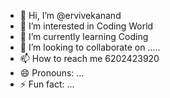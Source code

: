 - 👋 Hi, I’m @ervivekanand
- 👀 I’m interested in Coding World
- 🌱 I’m currently learning Coding
- 💞️ I’m looking to collaborate on .....
- 📫 How to reach me 6202423920
- 😄 Pronouns: ...
- ⚡ Fun fact: ...

<!---
ervivekanand/ervivekanand is a ✨ special ✨ repository because its `README.md` (this file) appears on your GitHub profile.
You can click the Preview link to take a look at your changes.
--->
